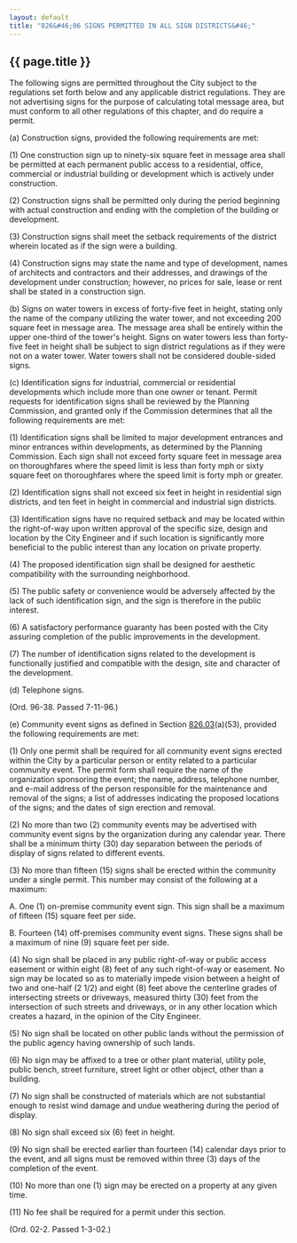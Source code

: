 ```yaml
---
layout: default 
title: "826&#46;06 SIGNS PERMITTED IN ALL SIGN DISTRICTS&#46;"
---
```


{{ page.title }}
----------------

The following signs are permitted throughout the City subject to the
regulations set forth below and any applicable district regulations.
They are not advertising signs for the purpose of calculating total
message area, but must conform to all other regulations of this chapter,
and do require a permit.

​(a) Construction signs, provided the following requirements are met:

​(1) One construction sign up to ninety-six square feet in message area
shall be permitted at each permanent public access to a residential,
office, commercial or industrial building or development which is
actively under construction.

​(2) Construction signs shall be permitted only during the period
beginning with actual construction and ending with the completion of the
building or development.

​(3) Construction signs shall meet the setback requirements of the
district wherein located as if the sign were a building.

​(4) Construction signs may state the name and type of development,
names of architects and contractors and their addresses, and drawings of
the development under construction; however, no prices for sale, lease
or rent shall be stated in a construction sign.

​(b) Signs on water towers in excess of forty-five feet in height,
stating only the name of the company utilizing the water tower, and not
exceeding 200 square feet in message area. The message area shall be
entirely within the upper one-third of the tower's height. Signs on
water towers less than forty-five feet in height shall be subject to
sign district regulations as if they were not on a water tower. Water
towers shall not be considered double-sided signs.

​(c) Identification signs for industrial, commercial or residential
developments which include more than one owner or tenant. Permit
requests for identification signs shall be reviewed by the Planning
Commission, and granted only if the Commission determines that all the
following requirements are met:

​(1) Identification signs shall be limited to major development
entrances and minor entrances within developments, as determined by the
Planning Commission. Each sign shall not exceed forty square feet in
message area on thoroughfares where the speed limit is less than forty
mph or sixty square feet on thoroughfares where the speed limit is forty
mph or greater.

​(2) Identification signs shall not exceed six feet in height in
residential sign districts, and ten feet in height in commercial and
industrial sign districts.

​(3) Identification signs have no required setback and may be located
within the right-of-way upon written approval of the specific size,
design and location by the City Engineer and if such location is
significantly more beneficial to the public interest than any location
on private property.

​(4) The proposed identification sign shall be designed for aesthetic
compatibility with the surrounding neighborhood.

​(5) The public safety or convenience would be adversely affected by the
lack of such identification sign, and the sign is therefore in the
public interest.

​(6) A satisfactory performance guaranty has been posted with the City
assuring completion of the public improvements in the development.

​(7) The number of identification signs related to the development is
functionally justified and compatible with the design, site and
character of the development.

​(d) Telephone signs.

(Ord. 96-38. Passed 7-11-96.)

​(e) Community event signs as defined in Section
[826.03](3a2f3d6a.html)(a)(53), provided the following requirements are
met:

​(1) Only one permit shall be required for all community event signs
erected within the City by a particular person or entity related to a
particular community event. The permit form shall require the name of
the organization sponsoring the event; the name, address, telephone
number, and e-mail address of the person responsible for the maintenance
and removal of the signs; a list of addresses indicating the proposed
locations of the signs; and the dates of sign erection and removal.

​(2) No more than two (2) community events may be advertised with
community event signs by the organization during any calendar year.
There shall be a minimum thirty (30) day separation between the periods
of display of signs related to different events.

​(3) No more than fifteen (15) signs shall be erected within the
community under a single permit. This number may consist of the
following at a maximum:

A. One (1) on-premise community event sign. This sign shall be a maximum
of fifteen (15) square feet per side.

B. Fourteen (14) off-premises community event signs. These signs shall
be a maximum of nine (9) square feet per side.

​(4) No sign shall be placed in any public right-of-way or public access
easement or within eight (8) feet of any such right-of-way or easement.
No sign may be located so as to materially impede vision between a
height of two and one-half (2 1/2) and eight (8) feet above the
centerline grades of intersecting streets or driveways, measured thirty
(30) feet from the intersection of such streets and driveways, or in any
other location which creates a hazard, in the opinion of the City
Engineer.

​(5) No sign shall be located on other public lands without the
permission of the public agency having ownership of such lands.

​(6) No sign may be affixed to a tree or other plant material, utility
pole, public bench, street furniture, street light or other object,
other than a building.

​(7) No sign shall be constructed of materials which are not substantial
enough to resist wind damage and undue weathering during the period of
display.

​(8) No sign shall exceed six (6) feet in height.

​(9) No sign shall be erected earlier than fourteen (14) calendar days
prior to the event, and all signs must be removed within three (3) days
of the completion of the event.

​(10) No more than one (1) sign may be erected on a property at any
given time.

​(11) No fee shall be required for a permit under this section.

(Ord. 02-2. Passed 1-3-02.)

